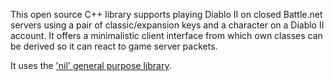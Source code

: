 This open source C++ library supports playing Diablo II on closed Battle.net servers using a pair of classic/expansion keys and a character on a Diablo II account. It offers a minimalistic client interface from which own classes can be derived so it can react to game server packets.

It uses the ['nil' general purpose library](http://code.google.com/p/libnil/).